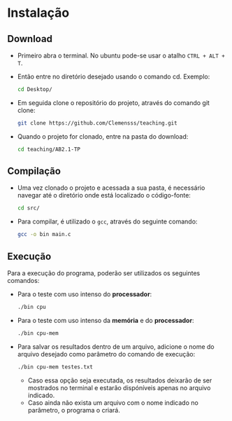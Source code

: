 # Instalação

## Download

* Primeiro abra o terminal. No ubuntu pode-se usar o atalho `CTRL + ALT + T`.
* Então entre no diretório desejado usando o comando cd. Exemplo:

   ```bash
   cd Desktop/
   ```

* Em seguida clone o repositório do projeto, através do comando git clone:

   ```bash
   git clone https://github.com/Clemensss/teaching.git
   ```

* Quando o projeto for clonado, entre na pasta do download:

   ```bash
   cd teaching/AB2.1-TP
   ```

## Compilação

* Uma vez clonado o projeto e acessada a sua pasta, é necessário navegar até o diretório onde está localizado o código-fonte:

   ```bash
   cd src/
   ```

* Para compilar, é utilizado o `gcc`, através do seguinte comando:

   ```bash
   gcc -o bin main.c
   ```

## Execução

Para a execução do programa, poderão ser utilizados os seguintes comandos:

* Para o teste com uso intenso do **processador**:

   ```bash
   ./bin cpu
   ```

* Para o teste com uso intenso da **memória** e do **processador**:

   ```bash
   ./bin cpu-mem
   ```

* Para salvar os resultados dentro de um arquivo, adicione o nome do arquivo desejado como parâmetro do comando de execução:

   ```bash
   ./bin cpu-mem testes.txt
   ```

  * Caso essa opção seja executada, os resultados deixarão de ser mostrados no terminal e estarão dispóníveis apenas no arquivo indicado.
  * Caso ainda não exista um arquivo com o nome indicado no parâmetro, o programa o criará.
